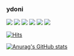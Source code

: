 ### ydoni

<!--
**ydoni/ydoni** is a ✨ _special_ ✨ repository because its `README.md` (this file) appears on your GitHub profile.

Here are some ideas to get you started:

- 🔭 I’m currently working on ...
- 🌱 I’m currently learning ...
- 👯 I’m looking to collaborate on ...
- 🤔 I’m looking for help with ...
- 💬 Ask me about ...
- 📫 How to reach me: ...
- 😄 Pronouns: ...
- ⚡ Fun fact: ...
-->

<img src="https://img.shields.io/badge/React-61DAFB?style=flat-square&logo=react&logoColor=black"/>
<img src="https://img.shields.io/badge/javascript-F7DF1E?style=flat-square&logo=javascript&logoColor=black"/>
<img src="https://img.shields.io/badge/HTML5-E34F26?style=flat-square&logo=html5&logoColor=white"/>
<img src="https://img.shields.io/badge/CSS-1572B6?style=flat-square&logo=css3&logoColor=white"/>
<img src="https://img.shields.io/badge/elasticSearch-005571?style=flat-square&logo=elasticsearch&logoColor=white"/>
<img src="https://img.shields.io/badge/mySQL-4479A1?style=flat-square&logo=mysql&logoColor=white"/>

[![Hits](https://hits.seeyoufarm.com/api/count/incr/badge.svg?url=https%3A%2F%2Fgithub.com%2Fydoni&count_bg=%23626262&title_bg=%23000000&icon=github.svg&icon_color=%23FFFFFF&title=Github&edge_flat=false)](https://hits.seeyoufarm.com)

[![Anurag's GitHub stats](https://github-readme-stats.vercel.app/api?username=ydoni)](https://github.com/ydoni/github-readme-stats)

<!-- [![Top Langs](https://github-readme-stats.vercel.app/api/top-langs/?username=ydoni)](https://github.com/ydoni/github-readme-stats) -->
